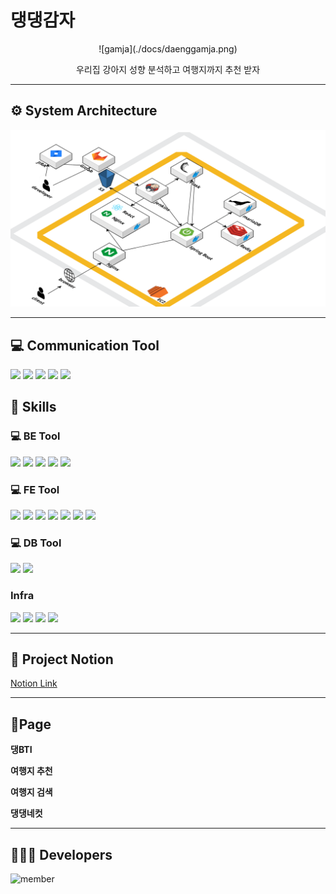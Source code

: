 # 댕댕감자
<div align="center">
![gamja](./docs/daenggamja.png)

<!-- <img src="./docs/daenggamja.png" alt="gamja" width="200px" height="200px"> -->
우리집 강아지 성향 분석하고 여행지까지 추천 받자
</div>

---

## ⚙️ System Architecture
![Architecture](./docs/Architecture.png)

---

## 💻 Communication Tool
<img src="https://img.shields.io/badge/Github-181717?style=flat&logo=Github&logoColor=#181717"/> <img src="https://img.shields.io/badge/Notion-000000?style=flat&logo=Notion&logoColor=#000000"/> <img src="https://img.shields.io/badge/Mattermost-0058CC?style=flat&logo=mattermost&logoColor=#0058CC"/> <img src="https://img.shields.io/badge/GitLab-FC6D26?style=flat&logo=gitlab&logoColor=#FC6D26"/> <img src="https://img.shields.io/badge/Figma-F24E1E?style=flat&logo=figma&logoColor=white">



## 🔧 Skills

### 💻 BE Tool
<img src="https://img.shields.io/badge/gradle-02303A?style=flat&logo=gradle&logoColor=white"/>
<img src="https://img.shields.io/badge/SpringBoot-6DB33F?style=flat&logo=springboot&logoColor=white">
<img src="https://img.shields.io/badge/Spring Data JPA-6DB33F?style=flat&logo=springboot&logoColor=white">
<img src="https://img.shields.io/badge/Spring Security-6DB33F?style=flat&logo=springboot&logoColor=white">
<img src="https://img.shields.io/badge/flask-000000?style=flat&logo=flask&logoColor=white">

### 💻 FE Tool
<img src="https://img.shields.io/badge/Javascript-F7DF1E?style=flat&logo=javascript&logoColor=white"/> <img src="https://img.shields.io/badge/Node.js-339933?style=flat&logo=node.js&logoColor=white"/> <img src="https://img.shields.io/badge/React-61DAFB?style=flat&logo=React&logoColor=white"/> <img src="https://img.shields.io/badge/tailwind css-06B6D4?style=flat&logo=tailwindcss&logoColor=white"/> <img src="https://img.shields.io/badge/Recoil-3578E5?style=flat&logo=Recoil&logoColor=white"/> <img src="https://img.shields.io/badge/styled components-DB7093?style=flat&logo=styledcomponents&logoColor=white"/> <img src="https://img.shields.io/badge/Axios-5A29E4?style=flat&logo=axios&logoColor=white"/>

### 💻 DB Tool
<img src="https://img.shields.io/badge/MariaDB-003545?style=flat&logo=mariadb&logoColor=white">
<img src="https://img.shields.io/badge/Redis-DC382D?style=flat&logo=Redis&logoColor=white">
<h3>Infra</h3>
<img src="https://img.shields.io/badge/Amazon EC2-FF9900?style=flat&logo=amazonec2&logoColor=white">
<img src="https://img.shields.io/badge/Amazon RDS-527FFF?style=flat&logo=amazonrds&logoColor=white">
<img src="https://img.shields.io/badge/Jenkins-D24939?style=flat&logo=jenkins&logoColor=white">
<img src="https://img.shields.io/badge/Docker-2496ED?style=flat&logo=docker&logoColor=white">
</div>

---

## 📄 Project Notion
   <a href="https://www.notion.so/b6a33f1edc5748b0bf6681fc852534e9?pvs=4">
       Notion Link
   </a>

---

## 🐶Page

**댕BTI**

**여행지 추천**

**여행지 검색**

**댕댕네컷**

---

## 👩🏻‍💻 Developers

![member](./docs/member.png)
